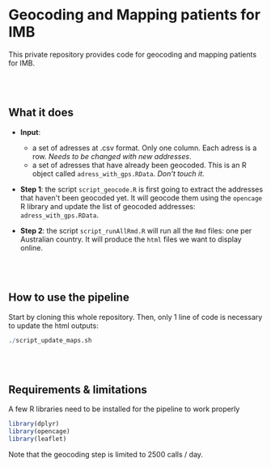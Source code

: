 # Geocoding and Mapping patients for IMB

This private repository provides code for geocoding and mapping patients for IMB.

<br><br>
## What it does
- **Input**:  
  - a set of adresses at .csv format. Only one column. Each adress is a row. *Needs to be changed with new addresses*.
  - a set of adresses that have already been geocoded. This is an R object called `adress_with_gps.RData`. *Don't touch it*.

- **Step 1**: the script `script_geocode.R` is first going to extract the addresses that haven't been geocoded yet. It will geocode them using the `opencage` R library and update the list of geocoded addresses: `adress_with_gps.RData`.

- **Step 2**: the script `script_runAllRmd.R` will run all the `Rmd` files: one per Australian country. It will produce the `html` files we want to display online.


<br><br>
## How to use the pipeline
Start by cloning this whole repository. Then, only 1 line of code is necessary to update the html outputs:

```r
./script_update_maps.sh
```

<br><br>
## Requirements & limitations
A few R libraries need to be installed for the pipeline to work properly
```r
library(dplyr)
library(opencage)
library(leaflet)
```
Note that the geocoding step is limited to 2500 calls / day. 
